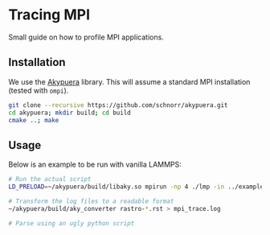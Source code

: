 # Tracing MPI

Small guide on how to profile MPI applications.

## Installation

We use the [Akypuera](https://github.com/schnorr/akypuera) library. This will
assume a standard MPI installation (tested with `ompi`).
```bash
git clone --recursive https://github.com/schnorr/akypuera.git
cd akypuera; mkdir build; cd build
cmake ..; make
```

## Usage

Below is an example to be run with vanilla LAMMPS:
```bash
# Run the actual script
LD_PRELOAD=~/akypuera/build/libaky.so mpirun -np 4 ./lmp -in ../examples/controller/in.controller.wall

# Transform the log files to a readable format
~/akypuera/build/aky_converter rastro-*.rst > mpi_trace.log

# Parse using an ugly python script
```
